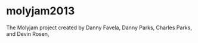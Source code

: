 molyjam2013
===========

The Molyjam project created by Danny Favela, Danny Parks, Charles Parks, and Devin Rosen,
